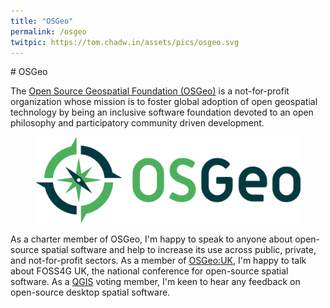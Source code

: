 ```yaml
---
title: "OSGeo"
permalink: /osgeo
twitpic: https://tom.chadw.in/assets/pics/osgeo.svg
---
```

<article markdown="1">
# OSGeo

The [Open Source Geospatial Foundation (OSGeo)](https://www.osgeo.org/) is a 
not-for-profit organization whose mission is to foster global adoption of open 
geospatial technology by being an inclusive software foundation devoted to an 
open philosophy and participatory community driven development.

<figure>
    <img src="/assets/pics/osgeo.svg" alt="OSGeo" />
</figure>

As a charter member of OSGeo, I'm happy to speak to anyone about open-source 
spatial software and help to increase its use across public, private, and 
not-for-profit sectors. As a member of [OSGeo:UK](https://uk.osgeo.org/), I'm 
happy to talk about FOSS4G UK, the national conference for open-source spatial 
software. As a [QGIS](https://www.qgis.org/) voting member, I'm keen to hear 
any feedback on open-source desktop spatial software.
</article>
